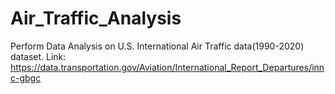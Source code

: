 # Air_Traffic_Analysis
Perform Data Analysis on U.S. International Air Traffic data(1990-2020) dataset. Link: https://data.transportation.gov/Aviation/International_Report_Departures/innc-gbgc
